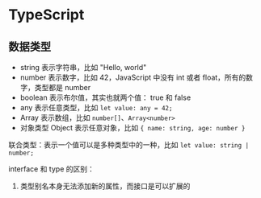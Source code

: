 # TypeScript

## 数据类型

- string 表示字符串，比如 "Hello, world"
- number 表示数字，比如 42，JavaScript 中没有 int 或者 float，所有的数字，类型都是 number
- boolean 表示布尔值，其实也就两个值： true 和 false
- any 表示任意类型，比如 `let value: any = 42;`
- Array 表示数组，比如 `number[]`、`Array<number>`
- 对象类型 Object 表示任意对象，比如 `{ name: string, age: number }`


联合类型：表示一个值可以是多种类型中的一种，比如 `let value: string | number;`


interface 和 type 的区别：
1. 类型别名本身无法添加新的属性，而接口是可以扩展的